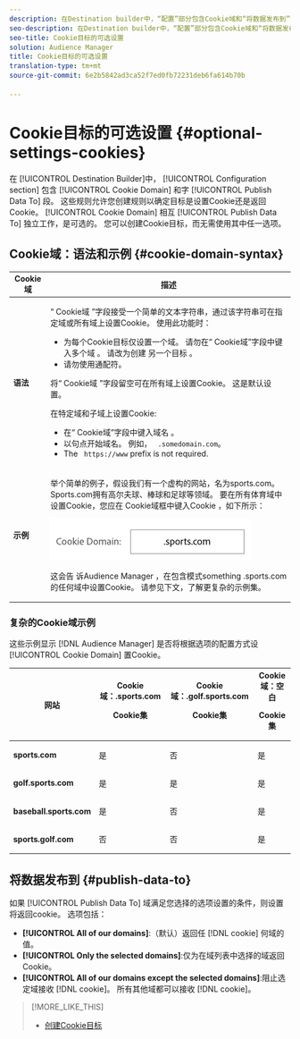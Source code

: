 ```yaml
---
description: 在Destination builder中，“配置”部分包含Cookie域和“将数据发布到”字段。 这些规则允许您创建规则以确定目标是设置Cookie还是返回Cookie。 Cookie域和发布数据相互独立工作，是可选的。 您可以创建Cookie目标，而无需使用其中任一选项。
seo-description: 在Destination builder中，“配置”部分包含Cookie域和“将数据发布到”字段。 这些规则允许您创建规则以确定目标是设置Cookie还是返回Cookie。 Cookie域和发布数据相互独立工作，是可选的。 您可以创建Cookie目标，而无需使用其中任一选项。
seo-title: Cookie目标的可选设置
solution: Audience Manager
title: Cookie目标的可选设置
translation-type: tm+mt
source-git-commit: 6e2b5842ad3ca52f7ed0fb72231deb6fa614b70b

---
```



# Cookie目标的可选设置 {#optional-settings-cookies}

在 [!UICONTROL Destination Builder]中， [!UICONTROL Configuration section] 包含 [!UICONTROL Cookie Domain] 和字 [!UICONTROL Publish Data To] 段。 这些规则允许您创建规则以确定目标是设置Cookie还是返回Cookie。 [!UICONTROL Cookie Domain] 相互 [!UICONTROL Publish Data To] 独立工作，是可选的。 您可以创建Cookie目标，而无需使用其中任一选项。

## Cookie域：语法和示例 {#cookie-domain-syntax}

<!-- cookie-destination-options.xml -->

<table id="table_4F4F7562AFEE49F8917AAE5712B5CCE4"> 
 <thead> 
  <tr> 
   <th colname="col1" class="entry"> Cookie 域 </th> 
   <th colname="col2" class="entry"> 描述 </th> 
  </tr>
 </thead>
 <tbody> 
  <tr> 
   <td colname="col1"> <p><b>语法</b> </p> </td> 
   <td colname="col2"> <p>“ <span class="wintitle"> Cookie域</span> ”字段接受一个简单的文本字符串，通过该字符串可在指定域或所有域上设置Cookie。 使用此功能时： </p> <p> 
     <ul id="ul_473CB59F2C0C4B358201BE5C8B27D73D"> 
      <li id="li_4E7F4691C1B54415963F7D5AA1558C9A">为每个Cookie目标仅设置一个域。 请勿在“ <span class="wintitle"> Cookie域”字段中键入多个域</span> 。 请改为创建 <span class="wintitle"> 另一个目标</span> 。 </li> 
      <li id="li_AEBF5C5F3C264C5EA4A2A6063C3F377D">请勿使用通配符。 </li> 
     </ul> </p> <p> 将“ <span class="wintitle"> Cookie域</span> ”字段留空可在所有域上设置Cookie。 这是默认设置。 </p> <p>在特定域和子域上设置Cookie: </p> <p> 
     <ul id="ul_F25BC0D8C40641A2A5CA338E5C258435"> 
      <li id="li_E236D8DEE4F24F9BBA36074F7049C12C">在“ <span class="wintitle"> Cookie域”字段中键入域名</span> 。 </li> 
      <li id="li_0471C198EE344DE5963A3C2F70B9E78B">以句点开始域名。 例如， <code> .somedomain.com</code>。 </li> 
      <li id="li_73D06F2BEF45487280C2245E1F6B8ED0">The <code> https://www</code> prefix is not required. </li> 
     </ul> </p> </td> 
  </tr> 
  <tr> 
   <td colname="col1"> <p><b>示例</b> </p> </td> 
   <td colname="col2"> <p>举个简单的例子，假设我们有一个虚构的网站，名为sports.com。 Sports.com拥有高尔夫球、棒球和足球等领域。 要在所有体育域中设置Cookie，您应在 <span class="wintitle"> Cookie域框中键入Cookie</span> ，如下所示： </p> <p> <img src="assets/sports-domain.png" id="image_8883477BB3B543648C97A441AD34C6DE" /> </p> <p>这会告 <span class="keyword"> 诉Audience Manager</span> ，在包含模式something <code><i></i></code>.sports.com的任何域中设置Cookie。 请参见下文，了解更复杂的示例集。 </p> </td> 
  </tr> 
 </tbody> 
</table>

### 复杂的Cookie域示例

这些示例显示 [!DNL Audience Manager] 是否将根据选项的配置方式设 [!UICONTROL Cookie Domain] 置Cookie。

<table id="table_3A7B9479CDA6493FA8104D8D9841E914"> 
 <thead> 
  <tr> 
   <th colname="col1" class="entry"> 网站 </th> 
   <th colname="col2" class="entry">Cookie域：.sports.com <p>Cookie集 </p> </th> 
   <th colname="col3" class="entry">Cookie域：.golf.sports.com <p>Cookie集 </p> </th> 
   <th colname="col4" class="entry">Cookie域：空白 <p>Cookie集 </p> </th> 
  </tr> 
 </thead>
 <tbody> 
  <tr> 
   <td colname="col1"> <p> <b>sports.com</b> </p> </td> 
   <td colname="col2"> 是 </td> 
   <td colname="col3"> 否 </td> 
   <td colname="col4"> 是 </td> 
  </tr> 
  <tr> 
   <td colname="col1"> <p> <b>golf.sports.com</b> </p> </td> 
   <td colname="col2"> 是 </td> 
   <td colname="col3"> 是 </td> 
   <td colname="col4"> 是 </td> 
  </tr> 
  <tr> 
   <td colname="col1"> <p> <b>baseball.sports.com</b> </p> </td> 
   <td colname="col2"> 是 </td> 
   <td colname="col3"> 否 </td> 
   <td colname="col4"> 是 </td> 
  </tr> 
  <tr> 
   <td colname="col1"> <p> <b>sports.golf.com</b> </p> </td> 
   <td colname="col2"> 否 </td> 
   <td colname="col3"> 否 </td> 
   <td colname="col4"> 是 </td> 
  </tr> 
 </tbody> 
</table>

## 将数据发布到 {#publish-data-to}

如果 [!UICONTROL Publish Data To] 域满足您选择的选项设置的条件，则设置将返回cookie。 选项包括：

* **[!UICONTROL All of our domains]**:（默认）返回任 [!DNL cookie] 何域的值。
* **[!UICONTROL Only the selected domains]**:仅为在域列表中选择的域返回Cookie。
* **[!UICONTROL All of our domains except the selected domains]**:阻止选定域接收 [!DNL cookie]。 所有其他域都可以接收 [!DNL cookie]。

>[!MORE_LIKE_THIS]
>
>* [创建Cookie目标](../../features/destinations/create-cookie-destination.md)